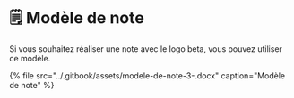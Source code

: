 # 🗒 Modèle de note

Si vous souhaitez réaliser une note avec le logo beta, vous pouvez utiliser ce modèle.

{% file src="../.gitbook/assets/modele-de-note-3-.docx" caption="Modèle de note" %}

